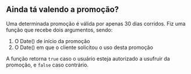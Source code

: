 
## Ainda tá valendo a promoção?

Uma determinada promoção é válida por apenas 30 dias corridos. Fiz uma função que recebe dois argumentos, sendo:
1. O Date() de início da promoção
2. O Date() em que o cliente solicitou o uso desta promoção

A função retorna `true` caso o usuário esteja autorizado a usufruir da promoção, e `false` caso contrário.
